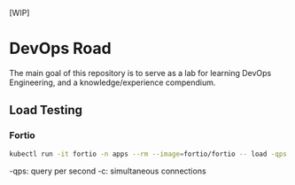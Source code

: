 [WIP]
# DevOps Road

The main goal of this repository is to serve as a lab for learning DevOps Engineering, and a knowledge/experience compendium.


## Load Testing
### Fortio

```sh
kubectl run -it fortio -n apps --rm --image=fortio/fortio -- load -qps 6000 -t 120s -c 50 "http://app-ts-svc/exampe-k8s"
```
-qps: query per second
-c: simultaneous connections

